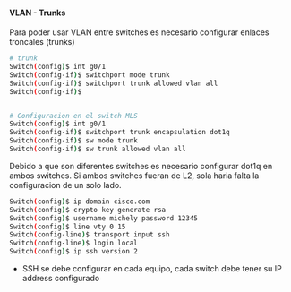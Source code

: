 
#### VLAN  - Trunks

Para poder usar VLAN entre switches es necesario configurar enlaces troncales (trunks)
``` bash
# trunk
Switch(config)$ int g0/1
Switch(config-if)$ switchport mode trunk
Switch(config-if)$ switchport trunk allowed vlan all
Switch(config-if)$ 


# Configuracion en el switch MLS
Switch(config)$ int g0/1
Switch(config-if)$ switchport trunk encapsulation dot1q
Switch(config-if)$ sw mode trunk
Switch(config-if)$ sw trunk allowed vlan all

```

Debido a que son diferentes switches es necesario configurar dot1q en ambos switches. 
Si ambos switches fueran de L2, sola haria falta la configuracion de un solo lado.

``` bash
Switch(config)$ ip domain cisco.com
Switch(config)$ crypto key generate rsa
Switch(config)$ username michely password 12345
Switch(config)$ line vty 0 15 
Switch(config-line)$ transport input ssh
Switch(config-line)$ login local
Switch(config)$ ip ssh version 2
```

- SSH se debe configurar en cada equipo, cada switch debe tener su IP address configurado